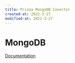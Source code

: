 ```yaml
---
title: Prisma MongoDB Conector
created-at: 2022-3-27
modified-at: 2022-3-27
---
```

# MongoDB
[Documentation](https://www.prisma.io/docs/concepts/database-connectors/mongodb)
